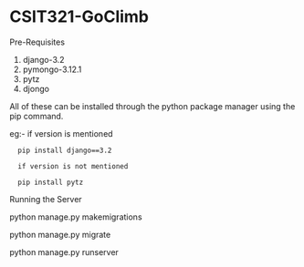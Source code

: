 # CSIT321-GoClimb


Pre-Requisites

1. django-3.2
2. pymongo-3.12.1
3. pytz
4. djongo

All of these can be installed through the python package manager using the pip command.

eg:-  if version is mentioned

      pip install django==3.2 
      
      if version is not mentioned
      
      pip install pytz
     
     
Running the Server

python manage.py makemigrations

python manage.py migrate

python manage.py runserver

